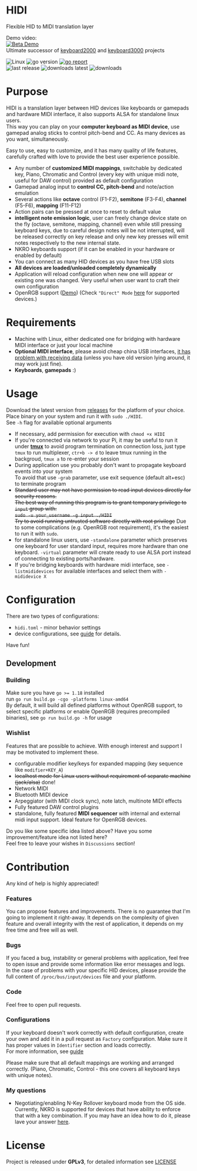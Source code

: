 # HIDI

Flexible HID to MIDI translation layer

Demo video:  
[![Beta Demo](./docs/hidi-demo-thumbnail.png)](https://www.youtube.com/watch?v=luA-u8MfgAs)  
Ultimate successor of [keyboard2000](https://github.com/gethiox/keyboard2000)
and [keyboard3000](https://github.com/gethiox/keyboard3000) projects

![Linux](https://img.shields.io/badge/OS-Linux-blue)
![go version](https://img.shields.io/github/go-mod/go-version/gethiox/HIDI)
[![go report](https://goreportcard.com/badge/github.com/gethiox/HIDI)](https://goreportcard.com/report/github.com/gethiox/HIDI)    
![last release](https://img.shields.io/github/v/release/gethiox/HIDI)
![downloads latest](https://img.shields.io/github/downloads/gethiox/HIDI/latest/total)
![downloads](https://img.shields.io/github/downloads/gethiox/HIDI/total)

# Purpose

HIDI is a translation layer between HID devices like keyboards or gamepads and hardware MIDI interface, it also supports ALSA for standalone linux users.  
This way you can play on your **computer keyboard as MIDI device**, use gamepad analog sticks to control
pitch-bend and CC. As many devices as you want, simultaneously.

Easy to use, easy to customize, and it has many quality of life features, carefully crafted with love to provide
the best user experience possible.

- Any number of **customized MIDI mappings**, switchable by dedicated key,
  Piano, Chromatic and Control (every key with unique midi note, useful for DAW control) provided as default configuration
- Gamepad analog input to **control CC, pitch-bend** and note/action emulation
- Several actions like **octave** control (F1-F2), **semitone** (F3-F4), **channel** (F5-F6), **mapping** (F11-F12)
- Action pairs can be pressed at once to reset to default value
- **intelligent note emission logic**, user can freely change device state on the fly 
  (octave, semitone, mapping, channel) even while still pressing keyboard keys, due to careful design
  notes will be not interrupted, will be released correctly on key release and only new key presses will emit
  notes respectively to the new internal state.
- NKRO keyboards support (if it can be enabled in your hardware or enabled by default)
- You can connect as many HID devices as you have free USB slots
- **All devices are loaded/unloaded completely dynamically**
- Application will reload configuration when new one will appear or existing one was changed.
  Very useful when user want to craft their own configuration
- OpenRGB support ([Demo](https://youtu.be/QF_z6LHcSkE)) (Check `"Direct" Mode` [here](https://openrgb.org/devices.html) for
  supported devices.)

# Requirements

- Machine with Linux, either dedicated one for bridging with hardware MIDI interface or just your local machine
- **Optional MIDI interface**, please avoid cheap china USB interfaces,
  [it has problem with receiving data](http://www.arvydas.co.uk/2013/07/cheap-usb-midi-cable-some-self-assembly-may-be-required/)
  (unless you have old version lying around, it may work just fine).
- **Keyboards**, **gamepads** :)

# Usage

Download the latest version from [releases](https://github.com/gethiox/HIDI/releases) for the platform of your choice.
Place binary on your system and run it with `sudo ./HIDI`.  
See `-h` flag for available optional arguments

- If necessary, add permission for execution with `chmod +x HIDI`
- If you're connected via network to your Pi, it may be useful to run it under **[tmux](https://github.com/tmux/tmux/wiki)**
  to avoid program termination on connection loss, just type `tmux` to run multiplexer, `ctr+b -> d` to leave tmux
  running in the backgroud, `tmux a` to re-enter your session
- During application use you probably don't want to propagate keyboard events into your system  
  To avoid that use `-grab` parameter, use exit sequence (default alt+esc) to terminate program
- ~~Standard user may not have permission to read input devices directly for security reasons.  
  The best way of running this program is to grant temporary privilege to `input` group with:  
  `sudo -u your_username -g input ./HIDI`  
  Try to avoid running untrusted software directly with root privilege~~
  Due to some complications (e.g. OpenRGB root requirement), it's the easiest to run it with `sudo`.
- for standalone linux users, use `-standalone` parameter which preserves one keyboard for user standard input, requires more hardware than one keyboard. `-virtual` parameter will create ready to use ALSA port instead of connecting to existing ports/hardware.
- If you're bridging keyboards with hardware midi interface, see `-listmididevices` for available interfaces and select them with `-mididevice X`

# Configuration

There are two types of configurations:
- `hidi.toml` - minor behavior settings
- device configurations, see [guide](cmd/hidi/hidi-config/user/README.md) for details.

Have fun!

## Development

### Building

Make sure you have `go >= 1.18` installed  
run `go run build.go -cgo -platforms linux-amd64`  
By default, it will build all defined platforms without OpenRGB support,
to select specific platforms or enable OpenRGB (requires precompiled binaries), see `go run build.go -h` for usage

### Wishlist

Features that are possible to achieve. With enough interest and support I may be motivated to implement these.

- configurable modifier key/keys for expanded mapping (key sequence like `modifier+KEY_A`)
- ~~localhost mode for Linux users without requirement of separate machine (jack/alsa)~~ done!
- Network MIDI
- Bluetooth MIDI device
- Arpeggiator (with MIDI clock sync), note latch, multinote MIDI effects
- Fully featured DAW control plugins
- standalone, fully featured **MIDI sequencer** with internal and external midi input support.
  Ideal feature for OpenRGB devices.

Do you like some specific idea listed above? Have you some improvement/feature idea not listed here?  
Feel free to leave your wishes in `Discussions` section!

# Contribution

Any kind of help is highly appreciated!  

### Features

You can propose features and improvements. There is no guarantee that I'm going to implement it right-away.
It depends on the complexity of given feature and overall integrity with the rest of application,
it depends on my free time and free will as well.

### Bugs

If you faced a bug, instability or general problems with application, feel free to open issue
and provide some information like error messages and logs.  
In the case of problems with your specific HID devices,
please provide the full content of `/proc/bus/input/devices` file and your platform.

### Code

Feel free to open pull requests.

### Configurations

If your keyboard doesn't work correctly with default configuration,
create your own and add it in a pull request as `Factory` configuration.
Make sure it has proper values in `Identifier` section and loads correctly.  
For more information, see [guide](cmd/hidi/hidi-config/user/README.md)

Please make sure that all default mappings are working and arranged correctly.
(Piano, Chromatic, Control - this one covers all keyboard keys with unique notes).    

### My questions

- Negotiating/enabling N-Key Rollover keyboard mode from the OS side. Currently, NKRO is supported for devices that
  have ability to enforce that with a key combination. If you may have an idea how to do it, please lave your answer
  [here](https://unix.stackexchange.com/questions/675933/keyboard-input-n-key-rollover).

# License

Project is released under **GPLv3**, for detailed information see [LICENSE](./LICENSE)
